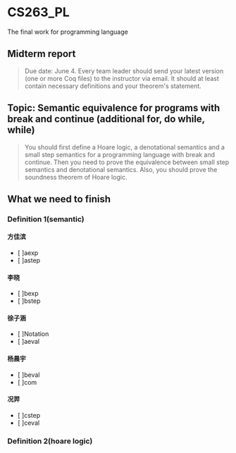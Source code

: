 # CS263_PL
The final work for programming language
## Midterm report
> Due date: June 4. Every team leader should send your latest version (one or more Coq files) to the instructor via email. It should at least contain necessary definitions and your theorem's statement.

## Topic: Semantic equivalence for programs with break and continue (additional for, do while, while)
> You should first define a Hoare logic, a denotational semantics and a small step semantics for a programming language with break and continue. Then you need to prove the equivalence between small step semantics and denotational semantics. Also, you should prove the soundness theorem of Hoare logic.

## What we need to finish
### Definition 1(semantic)
#### 方佳滨
- [ ]aexp
- [ ]astep  

#### 李晓
- [ ]bexp
- [ ]bstep

#### 徐子涵
- [ ]Notation
- [ ]aeval

#### 杨晨宇
- [ ]beval
- [ ]com

#### 况羿
- [ ]cstep
- [ ]ceval

### Definition 2(hoare logic)
